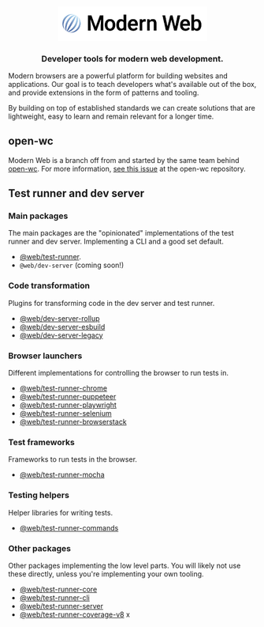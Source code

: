 <p align="center"><img src="./assets/logo.png" width="60%"/></p>

<h3 align="center">Developer tools for modern web development.</h3>

Modern browsers are a powerful platform for building websites and applications. Our goal is to teach developers what's available out of the box, and provide extensions in the form of patterns and tooling.

By building on top of established standards we can create solutions that are lightweight, easy to learn and remain relevant for a longer time.

## open-wc

Modern Web is a branch off from and started by the same team behind [open-wc](https://github.com/open-wc/open-wc/). For more information, [see this issue](https://github.com/open-wc/open-wc/issues/1681) at the open-wc repository.

## Test runner and dev server

### Main packages

The main packages are the "opinionated" implementations of the test runner and dev server. Implementing a CLI and a good set default.

- [@web/test-runner](https://github.com/modernweb-dev/web/tree/master/packages/test-runner).
- `@web/dev-server` (coming soon!)

### Code transformation

Plugins for transforming code in the dev server and test runner.

- [@web/dev-server-rollup](https://github.com/modernweb-dev/web/tree/master/packages/dev-server-rollup)
- [@web/dev-server-esbuild](https://github.com/modernweb-dev/web/tree/master/packages/dev-server-esbuild)
- [@web/dev-server-legacy](https://github.com/modernweb-dev/web/tree/master/packages/dev-server-legacy)

### Browser launchers

Different implementations for controlling the browser to run tests in.

- [@web/test-runner-chrome](https://github.com/modernweb-dev/web/tree/master/packages/test-runner-chrome)
- [@web/test-runner-puppeteer](https://github.com/modernweb-dev/web/tree/master/packages/test-runner-puppeteer)
- [@web/test-runner-playwright](https://github.com/modernweb-dev/web/tree/master/packages/test-runner-playwright)
- [@web/test-runner-selenium](https://github.com/modernweb-dev/web/tree/master/packages/test-runner-selenium)
- [@web/test-runner-browserstack](https://github.com/modernweb-dev/web/tree/master/packages/test-runner-browserstack)

### Test frameworks

Frameworks to run tests in the browser.

- [@web/test-runner-mocha](https://github.com/modernweb-dev/web/tree/master/packages/test-runner-mocha)

### Testing helpers

Helper libraries for writing tests.

- [@web/test-runner-commands](https://github.com/modernweb-dev/web/tree/master/packages/test-runner-commands)

### Other packages

Other packages implementing the low level parts. You will likely not use these directly, unless you're implementing your own tooling.

- [@web/test-runner-core](https://github.com/modernweb-dev/web/tree/master/packages/test-runner-core)
- [@web/test-runner-cli](https://github.com/modernweb-dev/web/tree/master/packages/test-runner-cli)
- [@web/test-runner-server](https://github.com/modernweb-dev/web/tree/master/packages/test-runner-server)
- [@web/test-runner-coverage-v8](https://github.com/modernweb-dev/web/tree/master/packages/test-runner-coverage-v8)
  x
